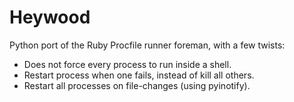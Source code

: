 Heywood
=======

Python port of the Ruby Procfile runner foreman, with a few twists:

 * Does not force every process to run inside a shell.
 * Restart process when one fails, instead of kill all others.
 * Restart all processes on file-changes (using pyinotify).
